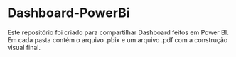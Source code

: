 # Dashboard-PowerBi

Este repositório foi criado para compartilhar Dashboard feitos em Power BI. Em cada pasta contém o arquivo .pbix e um arquivo .pdf com a construção visual final.
